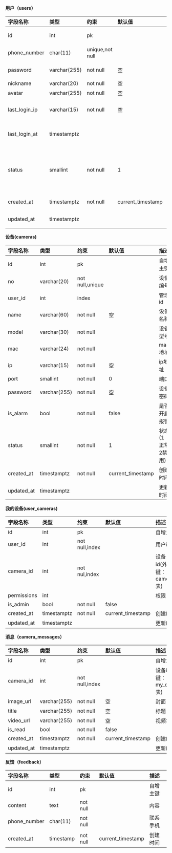 **用户（users）**

|**字段名称**|**类型**|**约束**|**默认值**|**描述**|
|:----|:----|:----|:----|:----|
|id|int|pk|    |自增主键|
|phone_number|char(11)|unique,not null|    |手机号码|
|password|varchar(255)|not null|空|登录密码|
|nickname|varchar(20)|not null|空|昵称|
|avatar|varchar(255)|not null|空|头像|
|last_login_ip|varchar(15)|not  null|空|最后登录ip|
|last_login_at|timestamptz|    |    |最后登录时间|
|status|smallint|not null|1|状态(1正常，2禁用)|
|created_at|timestamptz|not null|current_timestamp|创建时间|
|updated_at|timestamptz|    |    |更新时间|

**设备(cameras)**

|**字段名称**|**类型**|**约束**|**默认值**|**描述**|
|:----|:----|:----|:----|:----|
|id|int|pk|    |自增主键|
|no|varchar(20)|not null,unique|    |设备编号|
|user_id|int|index|    |管理id|
|name|varchar(60)|not  null|空|设备名称|
|model|varchar(30)|not null|    |设备型号|
|mac|varchar(24)|not null|    |mac地址|
|ip|varchar(15)|not null|空|ip地址|
|port|smallint|not null|0|端口|
|password|varchar(255)|not null|空|设备密码|
|is_alarm|bool|not null|false|是否开启报警|
|status|smallint|not null|1|状态(1正常2禁用)|
|created_at|timestamptz|not null|current_timestamp|创建时间|
|updated_at|timestamptz|    |    |更新时间|

**我的设备(user_cameras)**

|**字段名称**|**类型**|**约束**|**默认值**|**描述**|
|:----|:----|:----|:----|:----|
|id|int|pk|    |自增主键|
|user_id|int|not null,index|    |用户id|
|camera_id|int|not nul,index|    |设备id(外键：关联cameras表)|
|permissions|int|    |    |权限|
|is_admin|bool|not null|false|    |
|created_at|timestamptz|not null|current_timestamp|创建时间|
|updated_at|timestamptz|    |    |更新时间|

**消息（camera_messages）**

|**字段名称**|**类型**|**约束**|**默认值**|**描述**|
|:----|:----|:----|:----|:----|
|id|int|pk|    |自增主键|
|camera_id|int|not null,index|    |设备id(外键：关联my_cameras表)|
|image_url|varchar(255)|not null|空|封面|
|title|varchar(255)|not null|空|标题|
|video_url|varchar(255)|not null|空|视频地址|
|is_read|bool|not null|false|    |
|created_at|timestamptz|not null|current_timestamp|创建时间|
|updated_at|timestamptz|    |    |更新时间|


**反馈（feedback）**

|**字段名称**|**类型**|**约束**|**默认值**|**描述**|
|:----|:----|:----|:----|:----|
|id|int|pk|    |自增主键|
|content|text|not null|    |内容|
|phone_number|char(11)|not null|    |联系手机|
|created_at|timestamp|not null|current_timestamp|创建时间|























